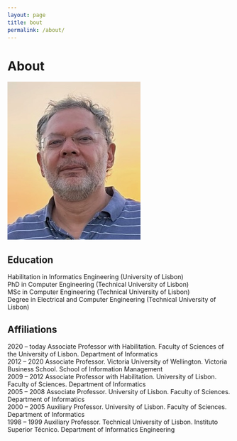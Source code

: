 ```yaml
---
layout: page
title: bout
permalink: /about/
---
```


# About

![photo](/assets/img/stamp.jpg "Title")

## Education

Habilitation in Informatics Engineering (University of Lisbon)  
PhD in Computer Engineering (Technical University of Lisbon)  
MSc in Computer Engineering (Technical University of Lisbon)  
Degree in Electrical and Computer Engineering (Technical University of Lisbon)

## Affiliations

2020 – today	Associate Professor with Habilitation. Faculty of Sciences of the University of Lisbon. Department of Informatics  
2012 – 2020	Associate Professor. Victoria University of Wellington. Victoria Business School. School of Information Management  
2009 – 2012	Associate Professor with Habilitation. University of Lisbon. Faculty of Sciences. Department of Informatics  
2005 – 2008	Associate Professor. University of Lisbon. Faculty of Sciences. Department of Informatics  
2000 – 2005	Auxiliary Professor. University of Lisbon. Faculty of Sciences. Department of Informatics  
1998 – 1999	Auxiliary Professor. Technical University of Lisbon. Instituto Superior Técnico. Department of Informatics Engineering
